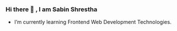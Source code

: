 ### Hi there 👋 , I am Sabin Shrestha


- I’m currently learning Frontend Web Development Technologies.


